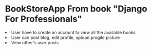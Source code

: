 # BookStoreApp From book "Django For Professionals"

<li>User have to create an account to view all the available books</li>
<li>User can post blog, edit profile, upload progile picture</li>
<li>View other's user posts</li>
